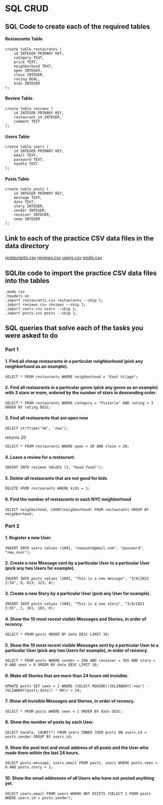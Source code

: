 # SQL CRUD

## SQL Code to create each of the required tables

#### Restaurants Table
```
create table restaurants (
    id INTEGER PRIMARY KEY,
    category TEXT,
    price TEXT,
    neighborhood TEXT,
    open INTEGER,
    close INTEGER,
    rating REAL,
    kids INTEGER
);
```

#### Review Table
```
create table reviews (
    id INTEGER PRIMARY KEY,
    restaurant_id INTEGER,
    comment TEXT
);
```

#### Users Table
```
create table users (
    id INTEGER PRIMARY KEY,
    email TEXT,
    password TEXT,
    handle TEXT
);
```

#### Posts Table
```
create table posts (
    id INTEGER PRIMARY KEY,
    message TEXT,
    date TEXT,
    story INTEGER,
    sender INTEGER,
    receiver INTEGER,
    seen INTEGER
);
```

## Link to each of the practice CSV data files in the data directory

[restaurants.csv](./data/restaurants.csv)
[reviews.csv](./data/reviews.csv)
[users.csv](./data/users.csv)
[posts.csv](./data/posts.csv)

## SQLite code to import the practice CSV data files into the tables

```
.mode csv
.headers on
.import restaurants.csv restaurants --skip 1;
.import reviews.csv reviews --skip 1;
.import users.csv users --skip 1;
.import posts.csv posts --skip 1;
```

## SQL queries that solve each of the tasks you were asked to do

### Part 1

#### 1. Find all cheap restaurants in a particular neighborhood (pick any neighborhood as an example).
```
SELECT * FROM restaurants WHERE neighborhood = "East Vilage";
```
#### 2. Find all restaurants in a particular genre (pick any genre as an example) with 3 stars or more, ordered by the number of stars in descending order.
```
SELECT * FROM restaurants WHERE category = "Pizzeria" AND rating > 3 ORDER BY rating DESC;
```
#### 3. Find all restaurants that are open now 
```
SELECT strftime('%H', 'now');
```
returns 20
```
SELECT * FROM restaurants WHERE open < 20 AND close > 20;
```
#### 4. Leave a review for a restaurant.
```
INSERT INTO reviews VALUES (3, "Good food!");
```
#### 5. Delete all restaurants that are not good for kids
```
DELETE FROM restaurants WHERE kids = 1;
```
#### 6. Find the number of restaurants in each NYC neighborhood
```
SELECT neighborhood, COUNT(neighborhood) FROM restaurants GROUP BY neighborhood;
```

### Part 2

#### 1. Register a new User.
```
INSERT INTO users values (1001, "newuser@gmail.com", "password", "new_user");
```
#### 2. Create a new Message sent by a particular User to a particular User (pick any two Users for example).
```
INSERT INTO posts values (2001, "This is a new message", "3/9/2021 3:54", 0, 613, 123, 0);
```
#### 3. Create a new Story by a particular User (pick any User for example).
```
INSERT INTO posts values (2002, "This is a new story", "3/9/2021 3:55", 1, 361, 163, 0);
```
#### 4. Show the 10 most recent visible Messages and Stories, in order of recency.
```
SELECT * FROM posts ORDER BY date DESC LIMIT 10;
```
#### 5. Show the 10 most recent visible Messages sent by a particular User to a particular User (pick any two Users for example), in order of recency.
```
SELECT * FROM posts WHERE sender = 298 AND receiver = 365 AND story = 0 AND seen = 0 ORDER BY date DESC LIMIT 10;
```
#### 6. Make all Stories that are more than 24 hours old invisible.
```
UPDATE posts SET seen = 1 WHERE (SELECT ROUIND((JULIANDAY('now') - JULIANDAY(posts.date)) * 60)) < 24;
```
#### 7. Show all invisible Messages and Stories, in order of recency.
```
SELECT * FROM posts WHERE seen = 1 ORDER BY date DESC;
```
#### 8. Show the number of posts by each User.
```
SELECT handle, COUNT(*) FROM users INNER JOIN posts ON users.id = posts.sender GROUP BY users.id;
```
#### 9. Show the post text and email address of all posts and the User who made them within the last 24 hours.
```
SELECT posts.message, users.email FROM posts, users WHERE posts.seen = 0 AND posts.story = 1;
```
#### 10. Show the email addresses of all Users who have not posted anything yet.
```
SELECT users.email FROM users WHERE NOT EXISTS (SELECT 1 FROM posts WHERE users.id = posts.sender);
```